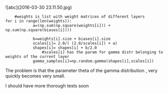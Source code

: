 ![abc](2016-03-30 23.11.50.jpg)


```
    #weights is list with weight matrices of different layers
for i in range(len(weights)):
            a=(np.sum(np.square(weights[i])) + np.sum(np.square(biases[i])))

            b=weights[i].size + biases[i].size
            scales[i]= 2.0/( (2.0/scales[i]) + a)
            shapes[i]= shapes[i] + b/2.0
				#scales[i] has the param for gamma distr belonging to weights of the current layer
            gamma_samples[i]=np.random.gamma(shapes[i],scales[i])

```

The problem is that the parameter theta of the gamma distribution , very quickly becomes very small. 

I should have more thorough tests soon
            
